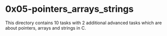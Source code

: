 # 0x05-pointers_arrays_strings
This directory contains 10 tasks with 2 additional advanced tasks which are about pointers, arrays and strings in C.
